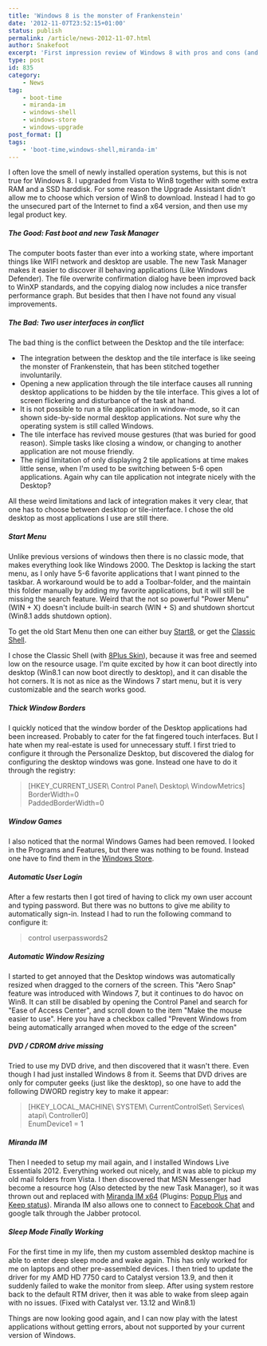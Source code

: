 ```yaml
---
title: 'Windows 8 is the monster of Frankenstein'
date: '2012-11-07T23:52:15+01:00'
status: publish
permalink: /article/news-2012-11-07.html
author: Snakefoot
excerpt: 'First impression review of Windows 8 with pros and cons (and fixes). A meeting between a software developer and Microsoft Windows 8.'
type: post
id: 835
category:
    - News
tag:
    - boot-time
    - miranda-im
    - windows-shell
    - windows-store
    - windows-upgrade
post_format: []
tags:
    - 'boot-time,windows-shell,miranda-im'
---
```

I often love the smell of newly installed operation systems, but this is not true for Windows 8. I upgraded from Vista to Win8 together with some extra RAM and a SSD harddisk. For some reason the Upgrade Assistant didn't allow me to choose which version of Win8 to download. Instead I had to go the unsecured part of the Internet to find a x64 version, and then use my legal product key.

##### The Good: Fast boot and new Task Manager

 The computer boots faster than ever into a working state, where important things like WIFI network and desktop are usable. The new Task Manager makes it easier to discover ill behaving applications (Like Windows Defender). The file overwrite confirmation dialog have been improved back to WinXP standards, and the copying dialog now includes a nice transfer performance graph. But besides that then I have not found any visual improvements.  
  
##### The Bad: Two user interfaces in conflict

 The bad thing is the conflict between the Desktop and the tile interface:
  - The integration between the desktop and the tile interface is like seeing the monster of Frankenstein, that has been stitched together involuntarily. 
  - Opening a new application through the tile interface causes all running desktop applications to be hidden by the tile interface. This gives a lot of screen flickering and disturbance of the task at hand.
  - It is not possible to run a tile application in window-mode, so it can shown side-by-side normal desktop applications. Not sure why the operating system is still called Windows.
- The tile interface has revived mouse gestures (that was buried for good reason). Simple tasks like closing a window, or changing to another application are not mouse friendly.
- The rigid limitation of only displaying 2 tile applications at time makes little sense, when I'm used to be switching between 5-6 open applications. Again why can tile application not integrate nicely with the Desktop?
 
 All these weird limitations and lack of integration makes it very clear, that one has to choose between desktop or tile-interface. I chose the old desktop as most applications I use are still there.
 
##### Start Menu

 Unlike previous versions of windows then there is no classic mode, that makes everything look like Windows 2000. The Desktop is lacking the start menu, as I only have 5-6 favorite applications that I want pinned to the taskbar. A workaround would be to add a Toolbar-folder, and the maintain this folder manually by adding my favorite applications, but it will still be missing the search feature. Weird that the not so powerful "Power Menu" (WIN + X) doesn't include built-in search (WIN + S) and shutdown shortcut (Win8.1 adds shutdown option).  
  
 To get the old Start Menu then one can either buy [Start8](http://www.stardock.com/products/start8/), or get the [Classic Shell](http://classicshell.sourceforge.net/).  
  
 I chose the Classic Shell (with [8Plus Skin](http://www.classicshell.net/forum/viewtopic.php?f=17&t=1416)), because it was free and seemed low on the resource usage. I'm quite excited by how it can boot directly into desktop (Win8.1 can now boot directly to desktop), and it can disable the hot corners. It is not as nice as the Windows 7 start menu, but it is very customizable and the search works good.  
##### Thick Window Borders

 I quickly noticed that the window border of the Desktop applications had been increased. Probably to cater for the fat fingered touch interfaces. But I hate when my real-estate is used for unnecessary stuff. I first tried to configure it through the Personalize Desktop, but discovered the dialog for configuring the desktop windows was gone. Instead one have to do it through the registry:
> \[HKEY\_CURRENT\_USER\\ Control Panel\\ Desktop\\ WindowMetrics\]  
>  BorderWidth=0  
>  PaddedBorderWidth=0

##### Window Games

 I also noticed that the normal Windows Games had been removed. I looked in the Programs and Features, but there was nothing to be found. Instead one have to find them in the [Windows Store](http://tweaks.com/windows/65167/where-did-the-classic-games-go-in-windows-8/).  
  
##### Automatic User Login

 After a few restarts then I got tired of having to click my own user account and typing password. But there was no buttons to give me ability to automatically sign-in. Instead I had to run the following command to configure it:
 > control userpasswords2

##### Automatic Window Resizing

 I started to get annoyed that the Desktop windows was automatically resized when dragged to the corners of the screen. This "Aero Snap" feature was introduced with Windows 7, but it continues to do havoc on Win8. It can still be disabled by opening the Control Panel and search for "Ease of Access Center", and scroll down to the item "Make the mouse easier to use". Here you have a checkbox called "Prevent Windows from being automatically arranged when moved to the edge of the screen"  
##### DVD / CDROM drive missing

 Tried to use my DVD drive, and then discovered that it wasn't there. Even though I had just installed Windows 8 from it. Seems that DVD drives are only for computer geeks (just like the desktop), so one have to add the following DWORD registry key to make it appear:
> \[HKEY\_LOCAL\_MACHINE\\ SYSTEM\\ CurrentControlSet\\ Services\\ atapi\\ Controller0\]  
>  EnumDevice1 = 1

##### Miranda IM

 Then I needed to setup my mail again, and I installed Windows Live Essentials 2012. Everything worked out nicely, and it was able to pickup my old mail folders from Vista. I then discovered that MSN Messenger had become a resource hog (Also detected by the new Task Manager), so it was thrown out and replaced with [Miranda IM x64](http://www.miranda-im.org/download/) (Plugins: [Popup Plus](http://addons.miranda-im.org/details.php?action=viewfile&id=4293) and [Keep status](http://addons.miranda-im.org/details.php?action=viewfile&id=4330)). Miranda IM also allows one to connect to [Facebook Chat](/article/facebook-chat-im.html) and google talk through the Jabber protocol.  
##### Sleep Mode Finally Working

 For the first time in my life, then my custom assembled desktop machine is able to enter deep sleep mode and wake again. This has only worked for me on laptops and other pre-assembled devices. I then tried to update the driver for my AMD HD 7750 card to Catalyst version 13.9, and then it suddenly failed to wake the monitor from sleep. After using system restore back to the default RTM driver, then it was able to wake from sleep again with no issues. (Fixed with Catalyst ver. 13.12 and Win8.1)  
  
 Things are now looking good again, and I can now play with the latest applications without getting errors, about not supported by your current version of Windows.